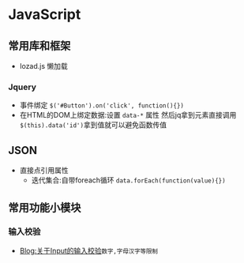 # JavaScript

## 常用库和框架
- lozad.js 懒加载

### Jquery
- 事件绑定 `$('#Button').on('click', function(){})`
- 在HTML的DOM上绑定数据:设置 `data-*` 属性 然后jq拿到元素直接调用 `$(this).data('id')`拿到值就可以避免函数传值

## JSON
- 直接点引用属性
    - 迭代集合:自带foreach循环 `data.forEach(function(value){})`

## 常用功能小模块
### 输入校验

- [Blog:关于Input的输入校验](http://yuncode.net/code/c_5039bb4a3fccf28)`数字,字母汉字等限制`